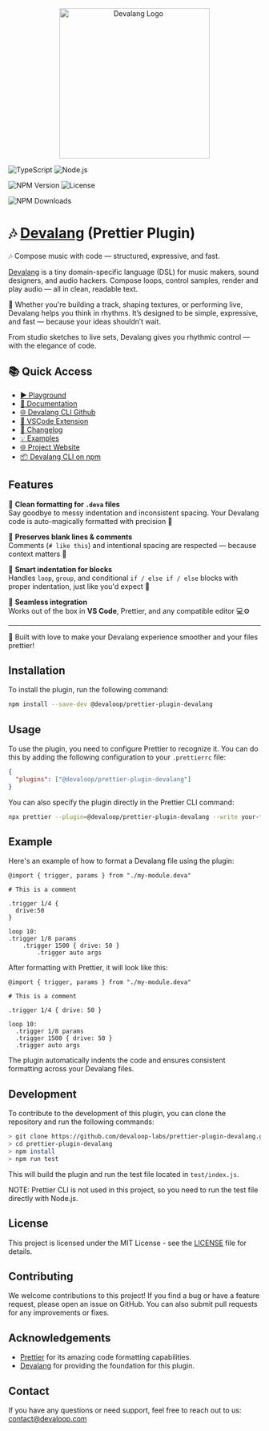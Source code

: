 <div align="center">
  <img src="https://devalang.com/images/devalang-logo-cyan.svg" alt="Devalang Logo" width="300" />
</div>

![TypeScript](https://img.shields.io/badge/Built%20with-TypeScript-blue?logo=typescript)
![Node.js](https://img.shields.io/badge/Node.js-18%2B-brightgreen?logo=node.js)

![NPM Version](https://img.shields.io/npm/v/@devaloop/prettier-plugin-devalang)
![License](https://img.shields.io/github/license/devaloop-labs/prettier-plugin-devalang)

![NPM Downloads](https://img.shields.io/npm/dt/@devaloop/prettier-plugin-devalang)


# 🎶 [Devalang](https://github.com/devaloop-labs/devalang) (Prettier Plugin)

🎶 Compose music with code — structured, expressive, and fast.

[Devalang](https://github.com/devaloop-labs/devalang) is a tiny domain-specific language (DSL) for music makers, sound designers, and audio hackers.
Compose loops, control samples, render and play audio — all in clean, readable text.

🦊 Whether you're building a track, shaping textures, or performing live, Devalang helps you think in rhythms. It’s designed to be simple, expressive, and fast — because your ideas shouldn’t wait.

From studio sketches to live sets, Devalang gives you rhythmic control — with the elegance of code.

## 📚 Quick Access

- [▶️ Playground](https://playground.devalang.com)
- [📖 Documentation](https://docs.devalang.com)
- [🌐 Devalang CLI Github](https://github.com/devaloop-labs/devalang)
- [🧩 VSCode Extension](https://marketplace.visualstudio.com/items?itemName=devaloop.devalang-vscode)
- [📜 Changelog](https://github.com/devaloop-labs/devalang/blob/main/docs/CHANGELOG.md)
- [💡 Examples](https://github.com/devaloop-labs/devalang/tree/main/examples)
- [🌐 Project Website](https://devalang.com)
- [📦 Devalang CLI on npm](https://www.npmjs.com/package/@devaloop/devalang)

## Features

🔹 **Clean formatting for `.deva` files**  
Say goodbye to messy indentation and inconsistent spacing. Your Devalang code is auto-magically formatted with precision 🧹

🔸 **Preserves blank lines & comments**  
Comments (`# like this`) and intentional spacing are respected — because context matters 💬

🔹 **Smart indentation for blocks**  
Handles `loop`, `group`, and conditional `if / else if / else` blocks with proper indentation, just like you'd expect 🧠

🔸 **Seamless integration**  
Works out of the box in **VS Code**, Prettier, and any compatible editor 💻⚙️

---

🧩 Built with love to make your Devalang experience smoother and your files prettier!

## Installation

To install the plugin, run the following command:

```bash
npm install --save-dev @devaloop/prettier-plugin-devalang
```

## Usage

To use the plugin, you need to configure Prettier to recognize it. You can do this by adding the following configuration to your `.prettierrc` file:

```json
{
  "plugins": ["@devaloop/prettier-plugin-devalang"]
}
```

You can also specify the plugin directly in the Prettier CLI command:

```bash
npx prettier --plugin=@devaloop/prettier-plugin-devalang --write your-file.deva
```

## Example

Here's an example of how to format a Devalang file using the plugin:

```deva
@import { trigger, params } from "./my-module.deva"

# This is a comment

.trigger 1/4 {
  drive:50
}

loop 10:
.trigger 1/8 params
    .trigger 1500 { drive: 50 }
        .trigger auto args
```

After formatting with Prettier, it will look like this:

```deva
@import { trigger, params } from "./my-module.deva"

# This is a comment

.trigger 1/4 { drive: 50 }

loop 10:
  .trigger 1/8 params
  .trigger 1500 { drive: 50 }
  .trigger auto args
```

The plugin automatically indents the code and ensures consistent formatting across your Devalang files.

## Development

To contribute to the development of this plugin, you can clone the repository and run the following commands:

```bash
> git clone https://github.com/devaloop-labs/prettier-plugin-devalang.git
> cd prettier-plugin-devalang
> npm install
> npm run test
```

This will build the plugin and run the test file located in `test/index.js`.

NOTE: Prettier CLI is not used in this project, so you need to run the test file directly with Node.js.

## License

This project is licensed under the MIT License - see the [LICENSE](https://github.com/devaloop/prettier-plugin-devalang/blob/main/LICENSE) file for details.

## Contributing

We welcome contributions to this project! If you find a bug or have a feature request, please open an issue on GitHub. You can also submit pull requests for any improvements or fixes.

## Acknowledgements

- [Prettier](https://prettier.io/) for its amazing code formatting capabilities.
- [Devalang](https://github.com/devaloop/devalang) for providing the foundation for this plugin.

## Contact

If you have any questions or need support, feel free to reach out to us: [contact@devaloop.com](mailto:contact@devaloop.com)